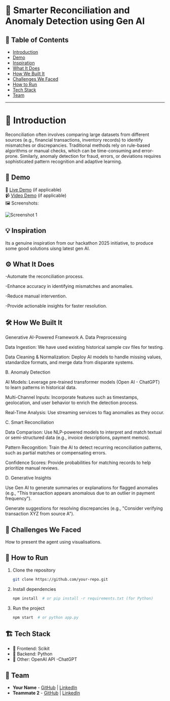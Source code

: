 # 🚀 Smarter Reconciliation and Anomaly Detection using Gen AI

## 📌 Table of Contents
- [Introduction](#-introduction)
- [Demo](#demo)
- [Inspiration](#inspiration)
- [What It Does](#what-it-does)
- [How We Built It](#how-we-built-it)
- [Challenges We Faced](#challenges-we-faced)
- [How to Run](#how-to-run)
- [Tech Stack](#tech-stack)
- [Team](#team)

---

# 🎯 Introduction
Reconciliation often involves comparing large datasets from different sources (e.g., financial transactions, inventory records) to identify mismatches or discrepancies. Traditional methods rely on rule-based algorithms or manual checks, which can be time-consuming and error-prone. Similarly, anomaly detection for fraud, errors, or deviations requires sophisticated pattern recognition and adaptive learning.

## 🎥 Demo
🔗 [Live Demo](#) (if applicable)  
📹 [Video Demo](#) (if applicable)  
🖼️ Screenshots:

![Screenshot 1](link-to-image)

## 💡 Inspiration
Its a genuine inspiration from our hackathon 2025 initiative, to produce some good solutions uisng latest gen AI.

## ⚙️ What It Does
-Automate the reconciliation process.

-Enhance accuracy in identifying mismatches and anomalies.

-Reduce manual intervention.

-Provide actionable insights for faster resolution.

## 🛠️ How We Built It
Generative AI-Powered Framework
A. Data Preprocessing

Data Ingestion: We have used existing historical sample csv files for testing.

Data Cleaning & Normalization: Deploy AI models to handle missing values, standardize formats, and merge data from disparate systems.

B. Anomaly Detection

AI Models: Leverage pre-trained transformer models (Open AI - ChatGPT) to learn patterns in historical data.

Multi-Channel Inputs: Incorporate features such as timestamps, geolocation, and user behavior to enrich the detection process.

Real-Time Analysis: Use streaming services to flag anomalies as they occur.

C. Smart Reconciliation

Data Comparison: Use NLP-powered models to interpret and match textual or semi-structured data (e.g., invoice descriptions, payment memos).

Pattern Recognition: Train the AI to detect recurring reconciliation patterns, such as partial matches or compensating errors.

Confidence Scores: Provide probabilities for matching records to help prioritize manual reviews.

D. Generative Insights

Use Gen AI to generate summaries or explanations for flagged anomalies (e.g., "This transaction appears anomalous due to an outlier in payment frequency").

Generate suggestions for resolving discrepancies (e.g., "Consider verifying transaction XYZ from source A").

## 🚧 Challenges We Faced
How to present the agent using visualisations. 

## 🏃 How to Run
1. Clone the repository  
   ```sh
   git clone https://github.com/your-repo.git
   ```
2. Install dependencies  
   ```sh
   npm install  # or pip install -r requirements.txt (for Python)
   ```
3. Run the project  
   ```sh
   npm start  # or python app.py
   ```

## 🏗️ Tech Stack
- 🔹 Frontend: Scikit
- 🔹 Backend: Python
- 🔹 Other: OpenAI API -ChatGPT

## 👥 Team
- **Your Name** - [GitHub](#) | [LinkedIn](#)
- **Teammate 2** - [GitHub](#) | [LinkedIn](#)
